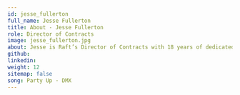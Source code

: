 ```yaml
---
id: jesse_fullerton
full_name: Jesse Fullerton
title: About - Jesse Fullerton
role: Director of Contracts
image: jesse_fullerton.jpg
about: Jesse is Raft’s Director of Contracts with 18 years of dedicated experience in the GovCon industry. A majority of his career has been spent growing emerging small businesses into industry leaders within their market segments. Jesse brings a uniquely versatile skill set with expertise in contracts, finance, pricing, and operations. Within the Raft team, he plays a crucial role in overseeing the entire lifecycle of contracts and subcontracts, proposal pricing and compliance, maximizing portfolio financial performance, engaging with customers and partners, and implementing scalable business practices to facilitate Raft's growth. Jesse holds a bachelor’s degree in finance from Shenandoah University. Outside of work, he is a passionate supporter of DC sports teams and can often be found alongside his wife, cheering for their son and daughter on the soccer field.
github:
linkedin:
weight: 12
sitemap: false
song: Party Up · DMX
---
```

